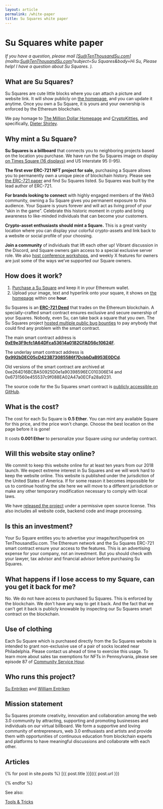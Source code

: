 ```yaml
---
layout: article
permalink: /white-paper
title: Su Squares white paper
---
```


# Su Squares white paper

*If you have a question, please mail [Su@TenThousandSu.com](mailto:Su@TenThousandSu.com?subject=Su Squares&body=Hi Su, Please help! I have a question about Su Squares. ).*

## What are Su Squares?

Su Squares are cute little blocks where you can attach a picture and website link. It will show publicly on [the homepage](/), and you can update it anytime. Once you own a Su Square, it is yours and your ownership is enforced by the Ethereum blockchain.

We pay homage to [The Million Dollar Homepage](http://milliondollarhomepage.com/) and [CryptoKitties](https://www.cryptokitties.co/), and specifically, [Dieter Shirley](https://github.com/dete).

## Why mint a Su Square?

**Su Squares is a billboard** that connects you to neighboring projects based on the location you purchase. We have run the Su Squares image on display [on Times Square (16 displays)](https://www.youtube.com/playlist?list=PLaMigeN8Exx_ID8tDBAXHIwjoUWDRahe7) and US Interstate 95 (I-95).

**The first ever ERC-721 NFT project for sale,** purchasing a Square allows you to permanently own a unique piece of blockchain history. Please see <a target="_blank" href="https://eips.ethereum.org/EIPS/eip-721">the ERC-721 paper</a> and find Su Squares listed. Su Squares was built by the lead author of ERC-721.

**For brands looking to connect** with highly engaged members of the Web3 community, owning  a Su Square gives you permanent exposure to this audience. Your Square is yours forever and will act as living proof of your “skin in the game”. Celebrate this historic moment in crypto and bring awareness to like-minded individuals that can become your customers.

**Crypto-asset enthusiasts should mint a Square.** This is a great vanity location where you can display your colorful crypto-assets and link back to a website or social profile of your choosing.

**Join a community** of individuals that lift each other up! Vibrant discussion in the Discord, and Square owners gain access to a special exclusive server role. We also [host conference workshops](https://hour.gg), and weekly X features for owners are just some of the ways we’ve supported our Square owners.

## How does it work?

1. [Purchase a Su Square](/buy) and keep it in your Ethereum wallet.
2. Upload your image, text and hyperlink onto your square, it shows on [the homepage](/) within one **hour**.

Su Squares is an [**ERC-721 Deed**](https://eips.ethereum.org/EIPS/eip-721) that trades on the Ethereum blockchain. A specially-crafted smart contract ensures exclusive and secure ownership of your Squares. Nobody, even Su, can take back a square that you own. The Su Squares project [hosted multiple public bug bounties](https://github.com/su-squares/ethereum-contract) to pay anybody that could find any problem with the smart contract.

The main smart contract address is **[0xE9e3F9cfc1A64DFca53614a0182CFAD56c10624F](https://etherscan.io/address/0xE9e3F9cfc1A64DFca53614a0182CFAD56c10624F)**.

The underlay smart contract address is **[0x992bDEC05cD423B73085586f7DcbbDaB953E0DCd](https://etherscan.io/address/0x992bDEC05cD423B73085586f7DcbbDaB953E0DCd)**.

Old versions of the smart contract are archived at 0xe264D16BCBA50925D0e1a90398596EC010306E14 and 0x6731560e455537c9f088EA02A47a0ECFa28a9231.

The source code for the Su Squares smart contract is [publicly accessible on GitHub](https://github.com/su-squares/ethereum-contract).

## What is the cost?

The cost for each Su Square is **0.5 Ether**. You can mint any available Square for this price, and the price won't change. Choose the best location on the page before it is gone!

It costs **0.001 Ether** to personalize your Square using our underlay contract.

## Will this website stay online?

We commit to keep this website online for at least ten years from our 2018 launch. We expect extreme interest in Su Squares and we will work hard to keep the website online. This website is published under the jurisdiction of the United States of America. If for some reason it becomes impossible for us to continue hosting the site here we will move to a different jurisdiction or make any other temporary modification necessary to comply with local laws.

We have [released the project](/articles/2021-08-29-open-source) under a permissive open source license. This also includes all website code, backend code and image processing.

## Is this an investment?

Your Su Square entitles you to advertise your image/text/hyperlink on TenThousandSu.com. The Ethereum network and the Su Squares ERC-721 smart contract ensure your access to the features. This is an advertising expense for your company, not an investment. But you should check with your lawyer, tax advisor and financial advisor before purchasing Su Squares.

## What happens if I lose access to my Square, can you get it back for me?

No. We do not have access to purchased Su Squares. This is enforced by the blockchain. We don't have any way to get it back. And the fact that we can't get it back is publicly knowable by inspecting our Su Squares smart contract on the blockchain.

## Use of clothing

Each Su Square which is purchased directly from the Su Squares website is intended to grant non-exclusive use of a pair of socks located near Philadelphia. Please contact us ahead of time to exercise this usage. To learn more about sales tax exemptions for NFTs in Pennsylvania, please see episode 87 of [Community Service Hour](https://hour.gg).

## Who runs this project?

[Su Entriken](https://www.linkedin.com/in/suwang621/) and [William Entriken](https://www.linkedin.com/in/fulldecent/)

## Mission statement

Su Squares promote creativity, innovation and collaboration among the web 3.0 community by attracting, supporting and promoting businesses and individuals on our virtual billboard. We form a supportive and loving community of entrepreneurs, web 3.0 enthusiasts and artists and provide them with opportunities of continuous education from blockchain experts and platforms to have meaningful discussions and collaborate with each other.

## Articles

{% for post in site.posts %}
[{{ post.title }}]({{ post.url }})

{% endfor %}

See also:

[Tools & Tricks](http://tools.tenthousandsu.com)
